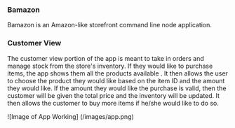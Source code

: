 ### Bamazon
Bamazon is an Amazon-like storefront command line node application. 

### Customer View
The customer view portion of the app is meant to take in orders and manage stock from the store's inventory. If they would like to purchase items, the app shows them all the products available . It then allows the user to choose the product they would like based on the item ID and the amount they would like. If the amount they would like the purchase is valid, then the customer will be given the total price and the inventory will be updated. It then allows the customer to buy more items if he/she would like to do so. 

![Image of App Working] (/images/app.png)
